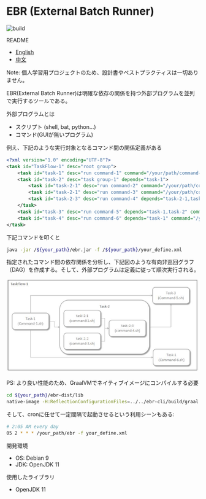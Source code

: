 # EBR (External Batch Runner)

![build](https://img.shields.io/badge/build-passing-green)

README

- [English](./README.md)
- [中文](./README.zh_CN.md)

Note: 個人学習用プロジェクトのため、設計書やベストプラクティスは一切ありません。

EBR(External Batch Runner)は明確な依存の関係を持つ外部プログラムを並列で実行するツールである。

外部プログラムとは

- スクリプト (shell, bat, python...)
- コマンド(GUIが無いプログラム)

例え、下記のような実行対象となるコマンド間の関係定義がある

```xml
<?xml version="1.0" encoding="UTF-8"?>
<task id="TaskFlow-1" desc="root group">
    <task id="task-1" desc="run command-1" command="/your/path/command-1.sh"/>
    <task id="task-2" desc="task group-1" depends="task-1">
        <task id="task-2-1" desc="run command-2" command="/your/path/command-2.sh"/>
        <task id="task-2-1" desc="run command-3" command="/your/path/command-3.sh"/>
        <task id="task-2-3" desc="run command-4" depends="task-2-1,task-2-2" command="/your/path/command-4.sh"/>
    </task>
    <task id="task-3" desc="run command-5" depends="task-1,task-2" command="/your/path/command-5.sh"/>
    <task id="task-4" desc="run command-6" depends="task-1" command="/your/path/command-6.sh"/>
</task>
```

下記コマンドを叩くと

```bash
java -jar /${your_path}/ebr.jar -f /${your_path}/your_define.xml
```

指定されたコマンド間の依存関係を分析し、下記図のような有向非巡回グラフ（DAG）を作成する。そして、外部プログラムは定義に従って順次実行される。

![image](ebr-docs/sample_task_flow.jpg)

PS: より良い性能のため、GraalVMでネイティブイメージにコンパイルする必要
```bash
cd ${your_path}/ebr-dist/lib
native-image -H:ReflectionConfigurationFiles=../../ebr-cli/build/graal.json -jar ../ebr-cli.jar
```
そして、cronに任せて一定間隔で起動させるという利用シーンもある:
```bash
# 2:05 AM every day
05 2 * * * /your_path/ebr -f your_define.xml
```

開発環境

- OS: Debian 9
- JDK: OpenJDK 11

使用したライブラリ

- OpenJDK 11
